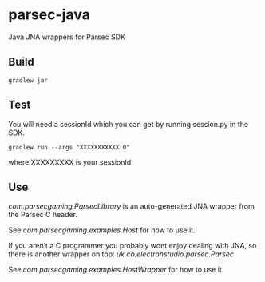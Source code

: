 # parsec-java
Java JNA wrappers for Parsec SDK

## Build

    gradlew jar

## Test

You will need a sessionId which you can get by running session.py in the SDK.

    gradlew run --args "XXXXXXXXXXX 0"

where XXXXXXXXX is your sessionId

## Use

*com.parsecgaming.ParsecLibrary* is an auto-generated JNA wrapper from the Parsec C header.

See *com.parsecgaming.examples.Host* for how to use it.

If you aren't a C programmer you probably wont enjoy dealing with JNA, so there
is another wrapper on top: *uk.co.electronstudio.parsec.Parsec*

See *com.parsecgaming.examples.HostWrapper* for how to use it.
